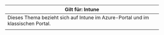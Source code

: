 |Gilt für: Intune |
|--|
|Dieses Thema bezieht sich auf Intune im Azure-Portal und im klassischen Portal.|
| |

